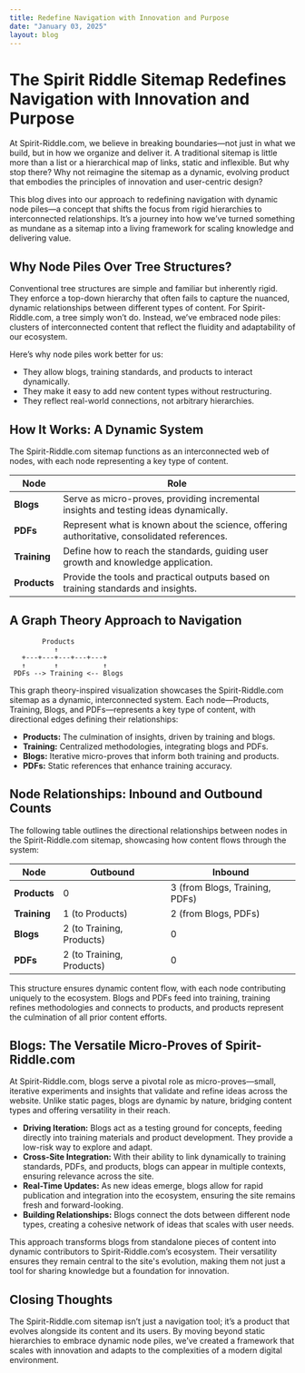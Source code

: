 ```yaml
---
title: Redefine Navigation with Innovation and Purpose
date: "January 03, 2025"
layout: blog
---
```


# The Spirit Riddle Sitemap Redefines Navigation with Innovation and Purpose

At Spirit-Riddle.com, we believe in breaking boundaries—not just in what we build, but in how we organize and deliver it. A traditional sitemap is little more than a list or a hierarchical map of links, static and inflexible. But why stop there? Why not reimagine the sitemap as a dynamic, evolving product that embodies the principles of innovation and user-centric design?

This blog dives into our approach to redefining navigation with dynamic node piles—a concept that shifts the focus from rigid hierarchies to interconnected relationships. It’s a journey into how we’ve turned something as mundane as a sitemap into a living framework for scaling knowledge and delivering value.

## Why Node Piles Over Tree Structures?

Conventional tree structures are simple and familiar but inherently rigid. They enforce a top-down hierarchy that often fails to capture the nuanced, dynamic relationships between different types of content. For Spirit-Riddle.com, a tree simply won’t do. Instead, we’ve embraced node piles: clusters of interconnected content that reflect the fluidity and adaptability of our ecosystem.

Here’s why node piles work better for us:

- They allow blogs, training standards, and products to interact dynamically.
- They make it easy to add new content types without restructuring.
- They reflect real-world connections, not arbitrary hierarchies.

## How It Works: A Dynamic System

The Spirit-Riddle.com sitemap functions as an interconnected web of nodes, with each node representing a key type of content.

| Node       | Role                                                                 |
|------------|----------------------------------------------------------------------|
| **Blogs**  | Serve as micro-proves, providing incremental insights and testing ideas dynamically. |
| **PDFs**   | Represent what is known about the science, offering authoritative, consolidated references. |
| **Training** | Define how to reach the standards, guiding user growth and knowledge application. |
| **Products** | Provide the tools and practical outputs based on training standards and insights. |

## A Graph Theory Approach to Navigation

```Graph_Chart
        Products
           ↑
   +---+---+---+---+---+
   ↑       ↑           ↑ 
 PDFs --> Training <-- Blogs
```

This graph theory-inspired visualization showcases the Spirit-Riddle.com sitemap as a dynamic, interconnected system. Each node—Products, Training, Blogs, and PDFs—represents a key type of content, with directional edges defining their relationships:

- **Products:** The culmination of insights, driven by training and blogs.
- **Training:** Centralized methodologies, integrating blogs and PDFs.
- **Blogs:** Iterative micro-proves that inform both training and products.
- **PDFs:** Static references that enhance training accuracy.

## Node Relationships: Inbound and Outbound Counts

The following table outlines the directional relationships between nodes in the Spirit-Riddle.com sitemap, showcasing how content flows through the system:

| Node       | Outbound        | Inbound                          |
|------------|-----------------|----------------------------------|
| **Products** | 0             | 3 (from Blogs, Training, PDFs)  |
| **Training** | 1 (to Products) | 2 (from Blogs, PDFs)           |
| **Blogs**    | 2 (to Training, Products) | 0                   |
| **PDFs**     | 2 (to Training, Products) | 0                   |

This structure ensures dynamic content flow, with each node contributing uniquely to the ecosystem. Blogs and PDFs feed into training, training refines methodologies and connects to products, and products represent the culmination of all prior content efforts.

## Blogs: The Versatile Micro-Proves of Spirit-Riddle.com

At Spirit-Riddle.com, blogs serve a pivotal role as micro-proves—small, iterative experiments and insights that validate and refine ideas across the website. Unlike static pages, blogs are dynamic by nature, bridging content types and offering versatility in their reach.

- **Driving Iteration:** Blogs act as a testing ground for concepts, feeding directly into training materials and product development. They provide a low-risk way to explore and adapt.
- **Cross-Site Integration:** With their ability to link dynamically to training standards, PDFs, and products, blogs can appear in multiple contexts, ensuring relevance across the site.
- **Real-Time Updates:** As new ideas emerge, blogs allow for rapid publication and integration into the ecosystem, ensuring the site remains fresh and forward-looking.
- **Building Relationships:** Blogs connect the dots between different node types, creating a cohesive network of ideas that scales with user needs.

This approach transforms blogs from standalone pieces of content into dynamic contributors to Spirit-Riddle.com’s ecosystem. Their versatility ensures they remain central to the site's evolution, making them not just a tool for sharing knowledge but a foundation for innovation.

## Closing Thoughts

The Spirit-Riddle.com sitemap isn’t just a navigation tool; it’s a product that evolves alongside its content and its users. By moving beyond static hierarchies to embrace dynamic node piles, we’ve created a framework that scales with innovation and adapts to the complexities of a modern digital environment.
